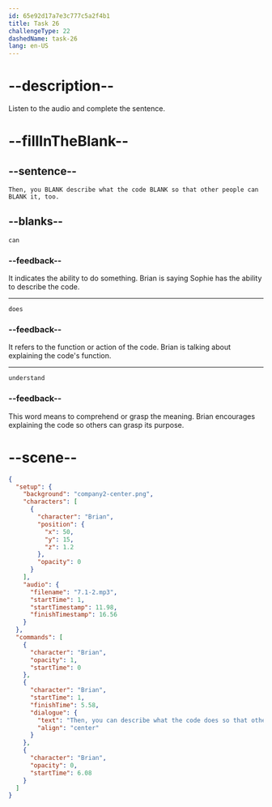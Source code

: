 ```yaml
---
id: 65e92d17a7e3c777c5a2f4b1
title: Task 26
challengeType: 22
dashedName: task-26
lang: en-US
---
```


<!-- (Audio) Brian: Then, you can describe what the code does so that other people can understand it, too. -->

# --description--

Listen to the audio and complete the sentence.

# --fillInTheBlank--

## --sentence--

`Then, you BLANK describe what the code BLANK so that other people can BLANK it, too.`

## --blanks--

`can`

### --feedback--

It indicates the ability to do something. Brian is saying Sophie has the ability to describe the code.

---

`does`

### --feedback--

It refers to the function or action of the code. Brian is talking about explaining the code's function.

---

`understand`

### --feedback--

This word means to comprehend or grasp the meaning. Brian encourages explaining the code so others can grasp its purpose.

# --scene--

```json
{
  "setup": {
    "background": "company2-center.png",
    "characters": [
      {
        "character": "Brian",
        "position": {
          "x": 50,
          "y": 15,
          "z": 1.2
        },
        "opacity": 0
      }
    ],
    "audio": {
      "filename": "7.1-2.mp3",
      "startTime": 1,
      "startTimestamp": 11.98,
      "finishTimestamp": 16.56
    }
  },
  "commands": [
    {
      "character": "Brian",
      "opacity": 1,
      "startTime": 0
    },
    {
      "character": "Brian",
      "startTime": 1,
      "finishTime": 5.58,
      "dialogue": {
        "text": "Then, you can describe what the code does so that other people can understand it, too.",
        "align": "center"
      }
    },
    {
      "character": "Brian",
      "opacity": 0,
      "startTime": 6.08
    }
  ]
}
```
